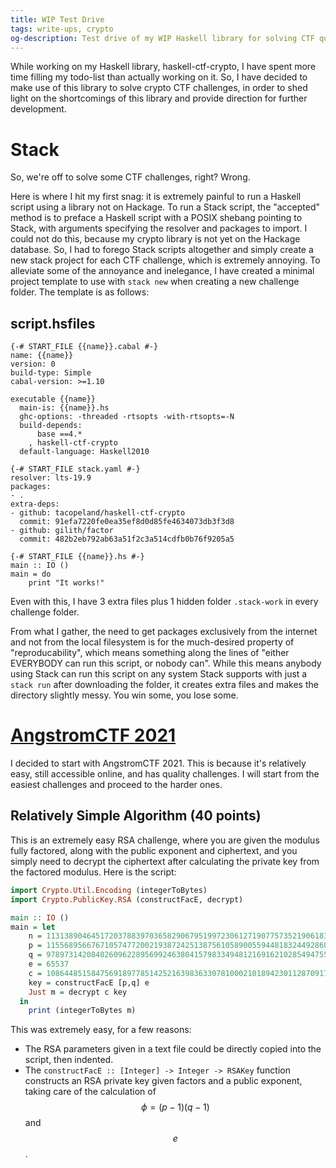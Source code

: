 ```yaml
---
title: WIP Test Drive
tags: write-ups, crypto
og-description: Test drive of my WIP Haskell library for solving CTF questions.
---
```


While working on my Haskell library, haskell-ctf-crypto, I have spent more time
filling my todo-list than actually working on it. So, I have decided to make
use of this library to solve crypto CTF challenges, in order to shed light on
the shortcomings of this library and provide direction for further development.

<!--more-->

# Stack

So, we're off to solve some CTF challenges, right? Wrong.

Here is where I hit my first snag: it is extremely painful to run a Haskell
script using a library not on Hackage. To run a Stack script, the "accepted"
method is to preface a Haskell script with a POSIX shebang pointing to Stack,
with arguments specifying the resolver and packages to import. I could not do
this, because my crypto library is not yet on the Hackage database. So, I had to
forego Stack scripts altogether and simply create a new stack project for each
CTF challenge, which is extremely annoying. To alleviate some of the annoyance
and inelegance, I have created a minimal project template to use with
`stack new` when creating a new challenge folder. The template is as follows:
## script.hsfiles
```
{-# START_FILE {{name}}.cabal #-}
name: {{name}}
version: 0
build-type: Simple
cabal-version: >=1.10

executable {{name}}
  main-is: {{name}}.hs
  ghc-options: -threaded -rtsopts -with-rtsopts=-N
  build-depends:
      base ==4.*
    , haskell-ctf-crypto
  default-language: Haskell2010

{-# START_FILE stack.yaml #-}
resolver: lts-19.9
packages:
- .
extra-deps:
- github: tacopeland/haskell-ctf-crypto
  commit: 91efa7220fe0ea35ef8d0d85fe4634073db3f3d8
- github: gilith/factor
  commit: 482b2eb792ab63a51f2c3a514cdfb0b76f9205a5

{-# START_FILE {{name}}.hs #-}
main :: IO ()
main = do
    print "It works!"

```

Even with this, I have 3 extra files plus 1 hidden folder `.stack-work` in
every challenge folder.

From what I gather, the need to get packages exclusively from the internet
and not from the local filesystem is for the much-desired property of
"reproducability", which means something along the lines of "either EVERYBODY
can run this script, or nobody can". While this means anybody using Stack
can run this script on any system Stack supports with just a `stack run`
after downloading the folder, it creates extra files and makes the directory
slightly messy. You win some, you lose some.


# [AngstromCTF 2021](https://2021.angstromctf.com)

I decided to start with AngstromCTF 2021. This is because it's relatively easy,
still accessible online, and has quality challenges. I will start from the
easiest challenges and proceed to the harder ones.

## Relatively Simple Algorithm (40 points)

This is an extremely easy RSA challenge, where you are given the modulus fully
factored, along with the public exponent and ciphertext, and you simply need
to decrypt the ciphertext after calculating the private key from the factored
modulus. Here is the script:
```haskell
import Crypto.Util.Encoding (integerToBytes)
import Crypto.PublicKey.RSA (constructFacE, decrypt)

main :: IO ()
main = let
    n = 113138904645172037883970365829067951997230612719077573521906183509830180342554841790268134999423971247602095979484887092205889453631416247856139838680189062511282674134361726455828113825651055263796576482555849771303361415911103661873954509376979834006775895197929252775133737380642752081153063469135950168223
    p = 11556895667671057477200219387242513875610589005594481832449286005570409920461121505578566298354611080750154513073654150580136639937876904687126793459819369
    q = 9789731420840260962289569924638041579833494812169162102854947552459243338614590024836083625245719375467053459789947717068410632082598060778090631475194567
    e = 65537
    c = 108644851584756918977851425216398363307810002101894230112870917234519516101802838576315116490794790271121303531868519534061050530562981420826020638383979983010271660175506402389504477695184339442431370630019572693659580322499801215041535132565595864123113626239232420183378765229045037108065155299178074809432
    key = constructFacE [p,q] e
    Just m = decrypt c key
  in
    print (integerToBytes m)
```

This was extremely easy, for a few reasons:
- The RSA parameters given in a text file could be directly copied into the
    script, then indented.
- The `constructFacE :: [Integer] -> Integer -> RSAKey` function constructs an
    RSA private key given factors and a public exponent, taking care of the
    calculation of $$\phi=(p-1)(q-1)$$ and $$e$$.
